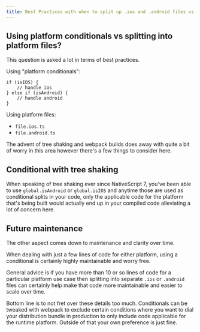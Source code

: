 ```yaml
---
title: Best Practices with when to split up .ios and .android files vs. using platform conditionals
---
```


## Using platform conditionals vs splitting into platform files?

This question is asked a lot in terms of best practices.

Using "platform conditionals":

```
if (isIOS) {
    // handle ios
} else if (isAndroid) {
    // handle android
}
```

Using platform files:

- `file.ios.ts`
- `file.android.ts`

The advent of tree shaking and webpack builds does away with quite a bit of worry in this area however there's a few things to consider here.

## Conditional with tree shaking

When speaking of tree shaking ever since NativeScript 7, you've been able to use `global.isAndroid` or `global.isIOS` and anytime those are used as conditional splits in your code, only the applicable code for the platform that's being built would actually end up in your compiled code alleviating a lot of concern here.

## Future maintenance

The other aspect comes down to maintenance and clarity over time.

When dealing with just a few lines of code for either platform, using a conditional is certainly highly maintainable and worry free.

General advice is if you have more than 10 or so lines of code for a particular platform use case then splitting into separate `.ios` or `.android` files can certainly help make that code more maintainable and easier to scale over time.

Bottom line is to not fret over these details too much. Conditionals can be tweaked with webpack to exclude certain conditions where you want to dial your distribution bundle in production to only include code applicable for the runtime platform. Outside of that your own preference is just fine.
